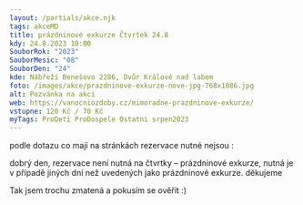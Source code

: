```yaml
---
layout: /partials/akce.njk
tags: akceMD
title: prázdninové exkurze Čtvrtek 24.8
kdy: 24.8.2023 10:00
SouborRok: "2023"
SouborMesic: "08"
SouborDen: "24"
kde: Nábřeží Benešovo 2286, Dvůr Králové nad labem
foto: /images/akce/prazdninove-exkurze-nove-jpg-768x1086.jpg
alt: Pozvánka na akci
web: https://vanocniozdoby.cz/mimoradne-prazdninove-exkurze/
vstupne: 120 Kč / 70 Kč
myTags: ProDeti ProDospele Ostatni srpen2023
---
```

p﻿odle dotazu co mají na stránkách rezervace nutné nejsou : <!--StartFragment-->

dobrý den, rezervace není nutná na čtvrtky – prázdninové exkurze, nutná je v případě jiných dní než uvedených jako prázdninové exkurze. děkujeme



T﻿ak jsem trochu zmatená a pokusím se ověřit :)

<!--EndFragment-->